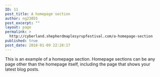 ```yaml
---
ID: 11
post_title: A homepage section
author: ng23055
post_excerpt: ""
layout: page
permalink: >
  http://cyberland.shepherdmaplesyrupfestival.com/a-homepage-section
published: true
post_date: 2018-01-09 22:28:17
---
```

This is an example of a homepage section. Homepage sections can be any page other than the homepage itself, including the page that shows your latest blog posts.